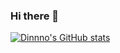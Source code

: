 ### Hi there 👋

<!--
**dinnno/dinnno** is a ✨ _special_ ✨ repository because its `README.md` (this file) appears on your GitHub profile.

Here are some ideas to get you started:

- 🔭 I’m currently working on ...
- 🌱 I’m currently learning ...
- 👯 I’m looking to collaborate on ...
- 🤔 I’m looking for help with ...
- 💬 Ask me about ...
- 📫 How to reach me: ...
- 😄 Pronouns: ...
- ⚡ Fun fact: ...
-->

[![Dinnno's GitHub stats](https://github-readme-stats.vercel.app/api?username=dinnno&count_private=true&include_all_commits=true&show_icons=true&theme=gruvbox)](https://github.com/dinnno/github-readme-stats)